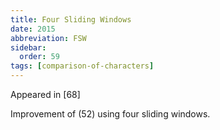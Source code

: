 ```yaml
---
title: Four Sliding Windows
date: 2015
abbreviation: FSW
sidebar:
  order: 59
tags: [comparison-of-characters]
---
```


Appeared in [68]

Improvement of (52) using four sliding windows.
